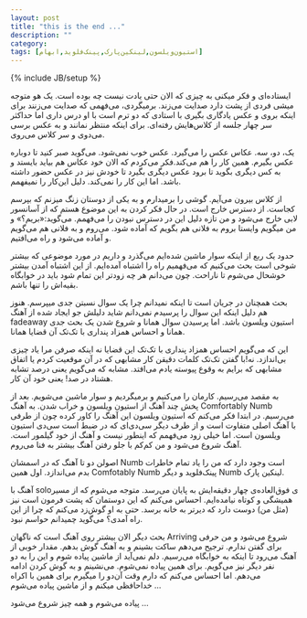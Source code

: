 ```yaml
---
layout: post
title: "this is the end ..."
description: ""
category: 
tags: [استیون‌ویلسون,لینکین‌پارک,پینک‌فلوید,ابهام]
---
```

{% include JB/setup %}
<p>
ایستاده‌ای و فکر میکنی به چیزی که الان حتی یادت نیست چه بوده است. یک هو متوجه میشی فردی از پشت دارد صدایت می‌زند. برمیگردی، می‌فهمی که صدایت می‌زنند برای اینکه بروی و عکس یادگاری بگیری با استادی که دو ترم است با او درس داری اما حداکثر سر چهار جلسه از کلاس‌هایش رفته‌ای. برای اینکه منتظر نمانند و به عکس برسی می‌دوی و سر کلاس می‌روی.
</p>
<p>
یک، دو، سه. عکاس عکس را می‌گیرد. عکس خوب نمی‌شود. می‌گوید صبر کنید تا دوباره عکس بگیرم. همین کار را هم می‌کند.فکر می‌کردم که الان خود عکاس هم بیاید بایستد و به کس دیگری بگوید تا برود عکس دیگری بگیرد تا خودش نیز در عکس حضور داشته باشد. اما این کار را نمی‌کند. دلیل این‌کار را نمیفهمم. 
</p>
<p>
از کلاس بیرون می‌آیم. گوشی را برمیدارم و به یکی از دوستان زنگ میزنم که بپرسم کجاست. از دسترس خارج است. در حال فکر کردن به این موضوع هستم که از آسانسور لابی خارج می‌شود و من تازه دلیل این در دسترس نبودن را می‌فهمم. می‌گوید:‌«بریم؟» و من میگویم وایستا بروم به فلانی هم بگویم که آماده شود. می‌روم و به فلانی هم می‌گویم و آماده می‌شود و راه می‌افتیم.
</p>
<p>
حدود یک ربع از اینکه سوار ماشین شده‌ایم می‌گذرد و داریم در مورد موضوعی که بیشتر شوخی است بحث می‌کنیم که می‌فهمیم راه را اشتباه آمده‌ایم. از این اشتباه آمدن بیشتر خوشحال می‌شوم تا ناراحت. چون می‌دانم هر چه زودتر این تمام شود باید در خوابگاه بقیه‌اش را تنها باشم. 
</p>
<p>
بحث همچنان در جریان است تا اینکه نمیدانم چرا یک سوال نسبتن جدی میپرسم. هنوز هم دلیل اینکه این سوال را پرسیدم نمی‌دانم شاید دلیلش جو ایجاد شده از آهنگ fadeaway استیون ویلسون باشد. اما پرسیدن سوال همانا و شروع شدن یک بحث جدی همانا و احساس همزاد پنداری با تک‌تک آن قضایا همانا. 
</p>
<p>
این که می‌گویم احساس همزاد پنداری با تک‌تک این قضایا نه اینکه صرفن مرا یاد چیزی بی‌اندازد. نه!با گفتن تک‌تک کلمات دقیقن کار مشابهی که در آن موقعیت کردم یا اتفاق مشابهی که برایم به وقوع پیوسته یادم می‌افتد. مشابه که می‌گویم یعنی درصد تشابه هشتاد در صد! یعنی خود آن کار. 
</p>
<p>
به مقصد می‌رسیم. کارمان را می‌کنیم و بر‌میگردیم و سوار ماشین می‌شویم. بعد از پخش چند آهنگ از استیون ویلسون و خراب شدن. به آهنگ Comfortably Numb می‌رسیم. در ابتدا فکر می‌کنم که استیون ویلسون این آهنگ را کاور کرده چون از طرفی با آهنگ اصلی متفاوت است و از طرف دیگر سی‌دی‌ای که در ضبط است سی‌دی استیون ویلسون است. اما خیلی زود می‌فهمم که اینطور نیست و آهنگ از خود گیلمور است. آهنگ شروع می‌شود و من کم‌کم با جلو رفتن آهنگ بیشتر به فنا می‌روم. 
</p>
<p>
اصولن دو تا آهنگ که در اسمشان Numb است وجود دارد که من را یاد تمام خاطرات بدم می‌اندازد. اول همین Comfotably Numb پینک‌فلوید و دیگر Numb لینکین پارک. 
</p>
<p>
آهنگ با soloی فوق‌العاده‌ی چهار دقیقه‌ایش به پایان می‌رسد. متوجه می‌شوم که از مسیر همیشگی و کوتاه نیامده‌ایم. احساس می‌کنم که این دوستمان که پشت فرمون است نیز (مثل من) دوست دارد که دیرتر به خانه برسد. حتی به او گوش‌زد می‌کنم که چرا از این راه آمدی؟ می‌گوید چمیدانم حواسم نبود.
</p>
<p>
بحث دیگر الان بیشتر روی آهنگ است که ناگهان Arriving شروع می‌شود و من حرفی برای گفتن ندارم. ترجیح می‌دهم ساکت بشینم و به آهنگ گوش بدهم. مقدار خوبی از آهنگ می‌رود تا اینکه به خوابگاه می‌رسیم. دلم نمی‌آید از ماشین پیاده شوم و این را به دو نفر دیگر نیز می‌گویم. برای همین پیاده نمی‌شوم. می‌نشینم و به گوش کردن ادامه می‌دهم. اما احساس می‌کنم که دارم وقت آن‌دو را میگیرم برای همین با اکراه خداحافظی میکنم و از ماشین پیاده می‌شوم ...
</p>
<p>
پیاده می‌شوم و همه چیز شروع می‌شود ...
</p>
